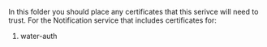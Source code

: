 In this folder you should place any certificates that this serivce will need to trust. For the Notification service that includes certificates for:

1. water-auth